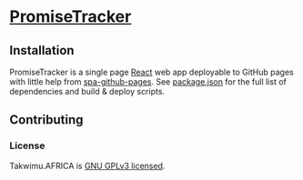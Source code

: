 # [PromiseTracker](https://promisetracker.codeforafrica.org)

## Installation

PromiseTracker is a single page [React](https://reactjs.org/) web app deployable to GitHub pages with little help from [spa-github-pages](https://github.com/rafrex/spa-github-pages). See [package.json](./package.json) for the full list of dependencies and build & deploy scripts.

## Contributing

### License

Takwimu.AFRICA is [GNU GPLv3 licensed](./LICENSE).